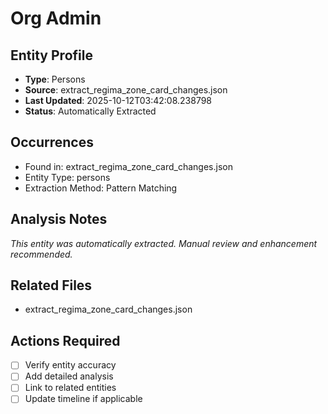 # Org Admin

## Entity Profile
- **Type**: Persons
- **Source**: extract_regima_zone_card_changes.json
- **Last Updated**: 2025-10-12T03:42:08.238798
- **Status**: Automatically Extracted

## Occurrences
- Found in: extract_regima_zone_card_changes.json
- Entity Type: persons
- Extraction Method: Pattern Matching

## Analysis Notes
*This entity was automatically extracted. Manual review and enhancement recommended.*

## Related Files
- extract_regima_zone_card_changes.json

## Actions Required
- [ ] Verify entity accuracy
- [ ] Add detailed analysis
- [ ] Link to related entities
- [ ] Update timeline if applicable
